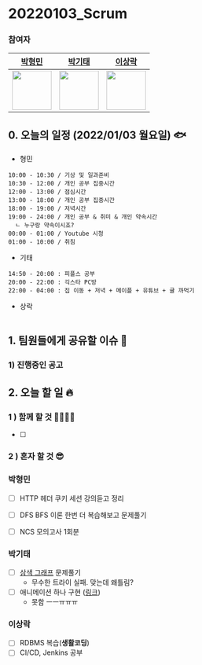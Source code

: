 # 20220103_Scrum

### 참여자

| [박형민](https://github.com/npnppn)  | [박기태](https://github.com/idiot-kitto)   | [이상락](https://github.com/SangRakee)  |
| :------: | :------: | :------:
|<img src="https://github.com/npnppn.png" width="80"> | <img src="https://github.com/idiot-kitto.png" width="80">|<img src="https://github.com/SangRakee.png" width="80">

## 0. 오늘의 일정 (2022/01/03 월요일) 🐟

- 형민
```
10:00 - 10:30 / 기상 및 일과준비
10:30 - 12:00 / 개인 공부 집중시간
12:00 - 13:00 / 점심시간
13:00 - 18:00 / 개인 공부 집중시간
18:00 - 19:00 / 저녁시간
19:00 - 24:00 / 개인 공부 & 취미 & 개인 약속시간
  ㄴ 누구랑 약속이시죠?
00:00 - 01:00 / Youtube 시청
01:00 - 10:00 / 취침
```

- 기태
```
14:50 - 20:00 : 피플스 공부
20:00 - 22:00 : 긱스타 PC방
22:00 - 04:00 : 집 이동 + 저녁 + 메이플 + 유튜브 + 귤 까먹기
```

- 상락
```

```

## 1. 팀원들에게 공유할 이슈 💌

### 1) 진행중인 공고

## 2. 오늘 할 일 🔥

### 1 ) 함께 할 것 👨‍👨‍👧‍👧

- [ ] 

### 2 ) 혼자 할 것 😎


### 박형민

- [ ] HTTP 헤더 쿠키 세션 강의듣고 정리
- [ ] DFS BFS 이론 한번 더 복습해보고 문제풀기
- [ ] NCS 모의고사 1회분


### 박기태

- [ ] [삼색 그래프](https://boj.kr/24024) 문제풀기
  - 무수한 트라이 실패. 맞는데 왜틀림?
- [ ] 애니메이션 하나 구현 ([링크](https://github.com/idiot-kitto/JustForAnimation))
  - 못함 ㅡㅡㅠㅠㅠ

### 이상락

- [ ] RDBMS 복습(**생활코딩**)
- [ ] CI/CD, Jenkins 공부
